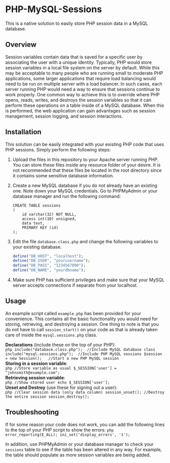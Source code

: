 # PHP-MySQL-Sessions
This is a native solution to easily store PHP session data in a MySQL database.<br />
## Overview ##
Session variables contain data that is saved for a specific user by associating the user with a unique identity. Typically, PHP would store session variables in a local file system on the server by default. While this may be acceptable to many people who are running small to moderate PHP applications, some larger applications that require load balancing would need to be run on multiple server with a load balancer. In such cases, each server running PHP would need a way to ensure that sessions continue to work properly. One common way to achieve this is to override where PHP opens, reads, writes, and destroys the session variables so that it can perform these operations on a table inside of a MySQL database. When this is performed, the web application can gain advantages such as session management, session logging, and session interactions.
## Installation ##
This solution can be easily integrated with your existing PHP code that uses PHP sessions. Simply perform the following steps:

1. Upload the files in this repository to your Apache server running PHP. You can store these files inside any resource folder of your desire. It is not recommended that these files be located in the root directory since it contains some sensitive database information.

2. Create a new MySQL database if you do not already have an existing one. Note down your MySQL credentials. Go to PHPMyAdmin or your database manager and run the following command:

	```mysql
	CREATE TABLE sessions
	(
		id varchar(32) NOT NULL,
		access int(10) unsigned,
		data text,
		PRIMARY KEY (id)
	);
	```

3. Edit the file `database.class.php` and change the following variables to your existing database. 
	```php
	define("DB_HOST", "localhost");
	define("DB_USER", "yourusername");
	define("DB_PASS", "1234567890");
	define("DB_NAME", "yourdbname");
	```

4. Make sure PHP has sufficient privileges and make sure that your MySQL server accepts connections if separate from your localhost.

## Usage ##
An example script called `example.php` has been provided for your convenience. This contains all the basic functionality you would need for storing, retrieving, and destroying a session. One thing to note is that you do not have to call `session_start()` on your code as that is already taken care of inside the `mysql.sessions.php` class.

**Declarations** (include these on the top of your PHP):<br />
	```php
	include("database.class.php");	//Include MySQL database class
	include("mysql.sessions.php");	//Include PHP MySQL sessions
	$session = new Session();	//Start a new PHP MySQL session
	```
<br />
**Storing in a session variable**:<br />
	```php
	//Store variable as usual
	$_SESSION['user'] = "johnsmith@example.com";
	```
<br />
**Retrieving session variable**:<br />
	```php
	//Show stored user
	echo $_SESSION['user'];
	```
<br />
**Unset and Destroy** (use these for signing out a user):<br />
	```php
	//Clear session data (only data column)
	session_unset();
	//Destroy the entire session
	session_destroy();
	```
<br />
## Troubleshooting ##
If for some reason your code does not work, you can add the following lines to the top of your PHP script to show the errors:
	```php
	error_reporting(E_ALL);
	ini_set('display_errors', '1');
	```

In addition, use PHPMyAdmin or your database manager to check your `sessions` table to see if the table has been altered in any way. For example, the table should populate as more session variables are being added.